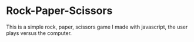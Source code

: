 # Rock-Paper-Scissors
This is a simple rock, paper, scissors game I made with javascript, the user plays versus the computer.
